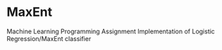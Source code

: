 # MaxEnt
Machine Learning Programming Assignment
Implementation of Logistic Regression/MaxEnt classifier
